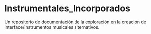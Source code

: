 # Instrumentales_Incorporados
Un repositorio de documentación de la exploración en la creación de interface/instrumentos musicales alternativos.
